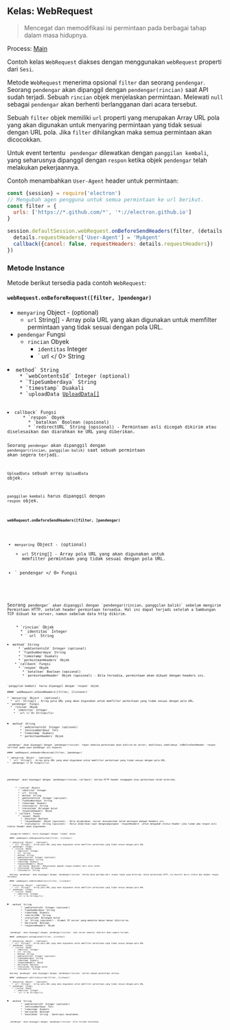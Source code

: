 ## Kelas: WebRequest

> Mencegat dan memodifikasi isi permintaan pada berbagai tahap dalam masa hidupnya.

Process: [Main](../glossary.md#main-process)

Contoh kelas `WebRequest` diakses dengan menggunakan `webRequest` properti dari `Sesi`.

Metode `WebRequest` menerima opsional `filter` dan seorang `pendengar`. Seorang `pendengar` akan dipanggil dengan `pendengar(rincian)` saat API sudah terjadi. Sebuah `rincian` objek menjelaskan permintaan. Melewati `null` sebagai `pendengar` akan berhenti berlangganan dari acara tersebut.

Sebuah `filter` objek memiliki `url` properti yang merupakan Array URL pola yang akan digunakan untuk menyaring permintaan yang tidak sesuai dengan URL pola. Jika `filter` dihilangkan maka semua permintaan akan dicocokkan.

Untuk event tertentu ` pendengar` dilewatkan dengan `panggilan kembali`, yang seharusnya dipanggil dengan `respon` ketika objek `pendengar` telah melakukan pekerjaannya.

Contoh menambahkan `User-Agent` header untuk permintaan:

```javascript
const {session} = require('electron')
// Mengubah agen pengguna untuk semua permintaan ke url berikut.
const filter = {
  urls: ['https://*.github.com/*', '*://electron.github.io']
}

session.defaultSession.webRequest.onBeforeSendHeaders(filter, (details, callback) => {
  details.requestHeaders['User-Agent'] = 'MyAgent'
  callback({cancel: false, requestHeaders: details.requestHeaders})
})
```

### Metode Instance

Metode berikut tersedia pada contoh `WebRequest`:

#### `webRequest.onBeforeRequest([filter, ]pendengar)`

* `menyaring` Object - (optional) 
  * `url` String[] - Array pola URL yang akan digunakan untuk memfilter permintaan yang tidak sesuai dengan pola URL.
* `pendengar` Fungsi 
  * `rincian` Obyek 
    * `identitas` Integer
    * ` url </ 0> String</li>
<li><code>method` String
    * `webContentsId` Integer (optional)
    * `TipeSumberdaya` String
    * `timestamp` Duakali
    * `uploadData</​​0> <a href="structures/upload-data.md">UploadData[]</a></li>
</ul></li>
<li><code>callback` Fungsi 
      * `respon` Obyek 
        * `batalkan` Boolean (opsional)
        * `redirectURL` String (opsional) - Permintaan asli dicegah dikirim atau diselesaikan dan diarahkan ke URL yang diberikan.
  
  Seorang `pendengar` akan dipanggil dengan `pendengar(rincian, panggilan balik)` saat sebuah permintaan akan segera terjadi.
  
  `UploadData` sebuah array `UploadData` objek.
  
  `panggilan kembali` harus dipanggil dengan `respon` objek.
  
  #### `webRequest.onBeforeSendHeaders([filter, ]pendengar)`
  
  * `menyaring` Object - (optional) 
    * `url` String[] - Array pola URL yang akan digunakan untuk memfilter permintaan yang tidak sesuai dengan pola URL.
  * ` pendengar </ 0> Fungsi</li>
</ul>

<p>Seorang <code>pendengar` akan dipanggil dengan `pendengar(rincian, panggilan balik)` sebelum mengirim Permintaan HTTP, setelah header permintaan tersedia. Hal ini dapat terjadi setelah a Sambungan TCP dibuat ke server, namun sebelum data http dikirim.</p> 
    * `rincian` Objek 
      * `identitas` Integer
      * ` url </ 0> String</li>
<li><code>method` String
      * `webContentsId` Integer (optional)
      * `TipeSumberdaya` String
      * `timestamp` Duakali
      * `permintaanHeaders` Objek
    * `callback` Fungsi 
      * `respon` Obyek 
        * `batalkan` Boolean (opsional)
        * `permintaanHeader` Objek (opsional) - Bila tersedia, permintaan akan dibuat dengan headers ini.
    
    `panggilan kembali` harus dipanggil dengan `respon` objek.
    
    #### `webRequest.onSendHeaders([filter, ]listener)`
    
    * `menyaring` Object - (optional) 
      * `url` String[] - Array pola URL yang akan digunakan untuk memfilter permintaan yang tidak sesuai dengan pola URL.
    * `pendengar` Fungsi 
      * `rincian` Obyek 
        * `identitas` Integer
        * ` url </ 0> String</li>
<li><code>method` String
        * `webContentsId` Integer (optional)
        * `Jenissumberdaya` Tali
        * `timestamp` Duakali
        * `permintaanHeaders` Objek
    
    `pendengar` akan dipanggil dengan `pendengar(rincian)` tepat sebelum permintaan akan dikirim ke server, modifikasi sebelumnya `onBeforeSendHeader` respon terlihat pada saat pendengar ini dipecat.
    
    #### `webRequest.onHeadersReceived([filter, ]pendengar)`
    
    * `menyaring` Object - (optional) 
      * `url` String[] - Array pola URL yang akan digunakan untuk memfilter permintaan yang tidak sesuai dengan pola URL.
    * ` pendengar </ 0> Fungsi</li>
</ul>

<p><code>pendengar` akan dipanggil dengan `pendengar(rincian, callback)` ketika HTTP header tanggapan atas permintaan telah diterima.</p> 
      * `rincian` Object 
        * `identitas` Integer
        * `url` String
        * `method` String
        * `webContentsId` Integer (optional)
        * `TipeSumberdaya` String
        * `timestamp` Duakali
        * `statusGaris` String
        * `statusCode` Bilangan bulat
        * `responseHeaders` Objek
      * `callback` Fungsi 
        * `respon` Obyek 
          * `batalkan` Boolean
          * `responHeader` Objek (opsional) - Bila disediakan, server diasumsikan telah merespon dengan headers ini.
          * `statusGaris` String (opsional) - Harus diberikan saat mengesampingkan `responHeaders` untuk mengubah status header jika tidak ada respon asli status header akan digunakan.
      
      `panggilan kembali` harus dipanggil dengan `respon` objek.
      
      #### `webRequest.onResponseStarted([filter, ]listener)`
      
      * `menyaring` Object - (optional) 
        * `url` String[] - Array pola URL yang akan digunakan untuk memfilter permintaan yang tidak sesuai dengan pola URL.
      * `pendengar` Fungsi 
        * `rincian` Obyek 
          * `identitas` Integer
          * `url` String
          * `method` String
          * `webContentsId` Integer (optional)
          * `TipeSumberdaya` String
          * `timestamp` Duakali
          * `responseHeaders` Objek
          * ` dariCache` Boolean - Menunjukkan apakah respon diambil dari disk cache.
          * `statusCode` Bilangan bulat
          * `statusGaris` String
      
      Seorang `pendengar` akan dipanggil dengan `pendengar(rincian)` ketika byte pertama dari respon tubuh yang diterima. Untuk permintaan HTTP, ini berarti baris status dan header respon tersedia.
      
      #### `webRequest.onBeforeRedirect([filter, ]listener)`
      
      * `menyaring` Object - (optional) 
        * `url` String[] - Array pola URL yang akan digunakan untuk memfilter permintaan yang tidak sesuai dengan pola URL.
      * `pendengar` Fungsi 
        * `rincian` Obyek 
          * `identitas` Integer
          * ` url </ 0> String</li>
<li><code>method` String
          * `webContentsId` Integer (optional)
          * `TipeSumberdaya` String
          * `timestamp` Duakali
          * `redirectURL` String
          * `statusCode` Bilangan bulat
          * `ip` String (opsional) - Alamat IP server yang meminta benar-benar dikirim ke.
          * `dariCache` Boolean
          * `responseHeaders` Objek
      
      `pendengar` akan dipanggil dengan `pendengar(rincian)` saat server memulai redirect akan segera terjadi.
      
      #### `webRequest.onCompleted([filter, ]listener)`
      
      * `menyaring` Object - (optional) 
        * `url` String[] - Array pola URL yang akan digunakan untuk memfilter permintaan yang tidak sesuai dengan pola URL.
      * `pendengar` Fungsi 
        * `rincian` Obyek 
          * `identitas` Integer
          * `url` String
          * `method` String
          * `webContentsId` Integer (optional)
          * `TipeSumberdaya` String
          * `timestamp` Duakali
          * `responseHeaders` Objek
          * `dariCache` Boolean
          * `statusCode` Bilangan bulat
          * `statusGaris` String
      
      Seorang `pendengar` akan dipanggil dengan `pendengar(rincian)` ketika sebuah permintaan selesai.
      
      #### `webRequest.onErrorOccurred([filter, ]listener)`
      
      * `menyaring` Object - (optional) 
        * `url` String[] - Array pola URL yang akan digunakan untuk memfilter permintaan yang tidak sesuai dengan pola URL.
      * `pendengar` Fungsi 
        * `rincian` Obyek 
          * `identitas` Integer
          * ` url </ 0> String</li>
<li><code>method` String
          * `webContentsId` Integer (optional)
          * `Jenissumberdaya` Tali
          * `timestamp` Duakali
          * `dariCache` Boolean
          * `kesalahan` String - deskripsi kesalahan.
      
      `pendengar` akan dipanggil dengan `pendengar(rincian)` bila terjadi kesalahan.